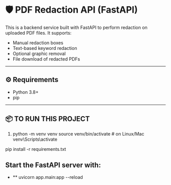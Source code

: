 # 🛡️ PDF Redaction API (FastAPI)

This is a backend service built with FastAPI to perform redaction on uploaded PDF files. It supports:

- Manual redaction boxes
- Text-based keyword redaction
- Optional graphic removal
- File download of redacted PDFs

---

## ⚙️ Requirements

- Python 3.8+
- pip

---

## 📦 TO RUN THIS PROJECT

1. python -m venv venv
   source venv/bin/activate # on Linux/Mac
   venv\Scripts\activate

pip install -r requirements.txt

## Start the FastAPI server with:

- \*\* uvicorn app.main:app --reload
